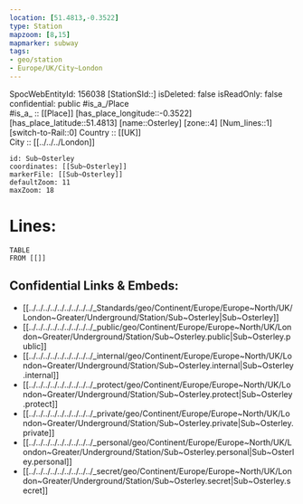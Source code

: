 ```yaml
---
location: [51.4813,-0.3522] 
type: Station 
mapzoom: [8,15] 
mapmarker: subway 
tags:
- geo/station
- Europe/UK/City~London
---
```

SpocWebEntityId: 156038
[StationSId::] 
isDeleted: false
isReadOnly: false
confidential: public
#is_a_/Place  
#is_a_ :: [[Place]] 
[has_place_longitude::-0.3522] 
[has_place_latitude::51.4813] 
[name::Osterley] 
[zone::4] 
[Num_lines::1] 
[switch-to-Rail::0] 
Country :: [[UK]]  
City :: [[../../../London]]  


```leaflet
id: Sub~Osterley
coordinates: [[Sub~Osterley]] 
markerFile: [[Sub~Osterley]] 
defaultZoom: 11 
maxZoom: 18
```


# Lines: 
```dataview
TABLE 
FROM [[]] 
```

## Confidential Links & Embeds: 
- [[../../../../../../../../../_Standards/geo/Continent/Europe/Europe~North/UK/London~Greater/Underground/Station/Sub~Osterley|Sub~Osterley]] 
- [[../../../../../../../../../_public/geo/Continent/Europe/Europe~North/UK/London~Greater/Underground/Station/Sub~Osterley.public|Sub~Osterley.public]] 
- [[../../../../../../../../../_internal/geo/Continent/Europe/Europe~North/UK/London~Greater/Underground/Station/Sub~Osterley.internal|Sub~Osterley.internal]] 
- [[../../../../../../../../../_protect/geo/Continent/Europe/Europe~North/UK/London~Greater/Underground/Station/Sub~Osterley.protect|Sub~Osterley.protect]] 
- [[../../../../../../../../../_private/geo/Continent/Europe/Europe~North/UK/London~Greater/Underground/Station/Sub~Osterley.private|Sub~Osterley.private]] 
- [[../../../../../../../../../_personal/geo/Continent/Europe/Europe~North/UK/London~Greater/Underground/Station/Sub~Osterley.personal|Sub~Osterley.personal]] 
- [[../../../../../../../../../_secret/geo/Continent/Europe/Europe~North/UK/London~Greater/Underground/Station/Sub~Osterley.secret|Sub~Osterley.secret]] 
